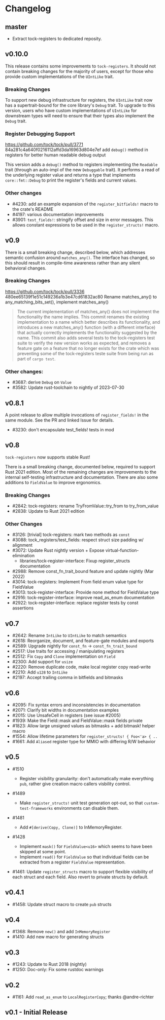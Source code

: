 # Changelog

## master

- Extract tock-registers to dedicated reposity.

## v0.10.0

This release contains some improvements to `tock-registers`. It should
not contain breaking changes for the majority of users, except for
those who provide custom implementations of the `UIntLike` trait.

### **Breaking Changes**

To support new debug infrastructure for registers, the `UIntLike` trait now has
a supertrait-bound for the core library's `Debug` trait. To upgrade to this
version, users who have custom implementations of `UIntLike` for downstream
types will need to ensure that their types also implement the `Debug` trait.

### Register Debugging Support

https://github.com/tock/tock/pull/3771
84a281c4a640f0216112affd3da16963d804e7ef
add `debug()` method in registers for better human readable debug output

This version adds a `debug()` method to registers implementing the `Readable`
trait (through an auto-impl of the new `Debuggable` trait). It performs a read
of the underlying register value and returns a type that implements
`core::fmt::Debug` to print the register's fields and current values.

### Other changes

- #4230: add an example expansion of the `register_bitfields!` macro to the
  crate's README
- #4197: various documentation improvements
- #3901: `test_fields!`: stringify offset and size in error messages. This
  allows constant expressions to be used in the `register_structs!` macro.

## v0.9

There is a small breaking change, described below, which addresses semantic
confusion around `matches_any()`. The interface has changed, so this should
result in compile-time awareness rather than any silent behavioral changes.

### **Breaking Changes**

https://github.com/tock/tock/pull/3336
480ee65139f1e51c149236a1b3e47cd61832ac80
Rename matches_any() to any_matching_bits_set(), implement matches_any()

> The current implementation of matches_any() does not implement the
> functionality the name implies. This commit renames the existing
> implementation to a name which better describes its functionality,
> and introduces a new matches_any() function (with a different interface)
> that actually correctly implements the functionality suggested by the
> name. This commit also adds several tests to the tock-registers test
> suite to verify the new version works as expected, and removes a feature
> gate on a feature that no longer exists for the crate which was
> preventing some of the tock-registers teste suite from being run as part
> of `cargo test`.

### Other changes:

 - #3687: derive `Debug` on `Value`
 - #3582: Update rust-toolchain to nightly of 2023-07-30

## v0.8.1

A point release to allow multiple invocations of `register_fields!` in
the same module. See the PR and linked Issue for details.

 - #3230: don't encapsulate test_fields! tests in mod

## v0.8

`tock-registers` now supports stable Rust!

There is a small breaking change, documented below, required to support
Rust 2021 edition. Most of the remaining changes are improvements to the
internal self-testing infrastructure and documentation. There are also
some additions to `FieldValue` to improve ergonomics.

### **Breaking Changes**

 - #2842: tock-registers: rename TryFromValue::try_from to try_from_value
 - #2838: Update to Rust 2021 edition

### Other Changes

 - #3126: [trivial] tock-registers: mark two methods as `const`
 - #3088: tock_registers/test_fields: respect struct size padding w/ alignment
 - #3072: Update Rust nightly version + Expose virtual-function-elimination
     - libraries/tock-register-interface: Fixup register_structs documentation
 - #2988: Remove const_fn_trait_bound feature and update nightly (Mar 2022)
 - #3014: tock-registers: Implement From field enum value type for FieldValue
 - #3013: tock-register-interface: Provide none method for FieldValue type
 - #2916: tock-register-interface: improve read_as_enum documentation
 - #2922: tock-register-interface: replace register tests by const assertions

## v0.7

 - #2642: Rename `IntLike` to `UIntLike` to match semantics
 - #2618: Reorganize, document, and feature-gate modules and exports
 - #2589: Upgrade nightly for `const_fn` -> `const_fn_trait_bound`
 - #2517: Use traits for accessing / manipulating registers
 - #2512: Fix `Copy` and `Clone` implementation on `Field`
 - #2300: Add support for `usize`
 - #2220: Remove duplicate code, make local register copy read-write
 - #2210: Add `u128` to `IntLike`
 - #2197: Accept trailing comma in bitfields and bitmasks

## v0.6

 - #2095: Fix syntax errors and inconsistencies in documentation
 - #2071: Clarify bit widths in documentation examples
 - #2015: Use UnsafeCell in registers (see issue #2005)
 - #1939: Make the Field::mask and FieldValue::mask fields private
 - #1823: Allow large unsigned values as bitmasks + add bitmask! helper macro
 - #1554: Allow lifetime parameters for `register_structs! { Foo<'a> { ..`
 - #1661: Add `Aliased` register type for MMIO with differing R/W behavior

## v0.5

 - #1510
   - Register visibility granularity: don't automatically make everything
      `pub`, rather give creation macro callers visbility control.

 - #1489
   - Make `register_structs!` unit test generation opt-out, so that
     `custom-test-frameworks` environments can disable them.

 - #1481
   - Add `#[derive(Copy, Clone)]` to InMemoryRegister.

 - #1428
   - Implement `mask()` for `FieldValue<u16>` which seems to have been
     skipped at some point.
   - Implement `read()` for `FieldValue` so that individual fields
     can be extracted from a register `FieldValue` representation.

 - #1461: Update `register_structs` macro to support flexible visibility of each
   struct and each field. Also revert to private structs by default.

## v0.4.1

 - #1458: Update struct macro to create `pub` structs

## v0.4

 - #1368: Remove `new()` and add `InMemoryRegister`
 - #1410: Add new macro for generating structs

## v0.3

 - #1243: Update to Rust 2018 (nightly)
 - #1250: Doc-only: Fix some rustdoc warnings

## v0.2

 - #1161: Add `read_as_enum` to `LocalRegisterCopy`; thanks @andre-richter

## v0.1 - Initial Release
